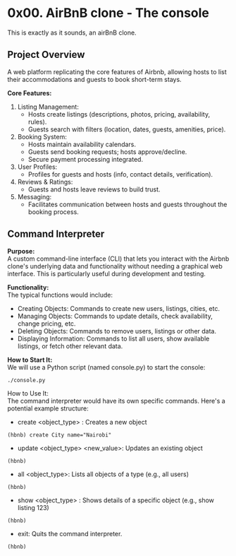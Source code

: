 # 0x00. AirBnB clone - The console  
This is exactly as it sounds, an airBnB clone.

## Project Overview 
A web platform replicating the core features of Airbnb, allowing hosts to list their accommodations and guests to
book short-term stays.

**Core Features:**  
1. Listing Management:
   + Hosts create listings (descriptions, photos, pricing, availability, rules).
   + Guests search with filters (location, dates, guests, amenities, price).
2. Booking System:
   + Hosts maintain availability calendars.
   + Guests send booking requests; hosts approve/decline.
   + Secure payment processing integrated.
3. User Profiles:
   + Profiles for guests and hosts (info, contact details, verification).
4. Reviews & Ratings:
   + Guests and hosts leave reviews to build trust.
5. Messaging:
   + Facilitates communication between hosts and guests throughout the booking process.

## Command Interpreter
**Purpose:**  
A custom command-line interface (CLI) that lets you interact with the Airbnb clone's underlying data and functionality 
without needing a graphical web interface. This is particularly useful during development and testing.

**Functionality:**  
The typical functions would include:  
+ Creating Objects: Commands to create new users, listings, cities, etc.
+ Managing Objects: Commands to update details, check availability, change pricing, etc.
+ Deleting Objects: Commands to remove users, listings or other data.
+ Displaying Information: Commands to list all users, show available listings, or fetch other relevant data.

**How to Start It:**  
We will use a Python script (named console.py) to start the console:
```
./console.py
```

How to Use It:  
The command interpreter would have its own specific commands. Here's a potential example structure:
+ create <object_type> <attributes>: Creates a new object
```
(hbnb) create City name="Nairobi"
```
+ update <object_type> <id> <attribute> <new_value>: Updates an existing object
```
(hbnb)
```
+ all <object_type>: Lists all objects of a type (e.g., all users)
```
(hbnb)
```
+ show <object_type> <id>: Shows details of a specific object (e.g., show listing 123)
```
(hbnb)
```
+ exit: Quits the command interpreter.
```
(hbnb)
```

